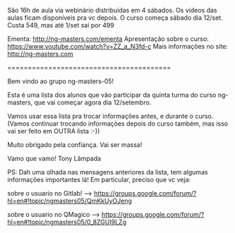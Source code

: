 São 16h de aula via webinário distribuidas em 4 sábados.
Os videos das aulas ficam disponíveis pra vc depois.
O curso começa sábado dia 12/set.
Custa 549, mas até 1/set sai por 499

Ementa: http://ng-masters.com/ementa
Apresentação sobre o curso: https://www.youtube.com/watch?v=ZZ_a_N3fd-c
Mais informações no site: http://ng-masters.com


========================================

Bem vindo ao grupo ng-masters-05!

Esta é uma lista dos alunos que vão participar da quinta turma do curso ng-masters, que vai começar agora dia 12/setembro.

Vamos usar essa lista pra trocar informações antes, e durante o curso.
(Vamos continuar trocando informações depois do curso também, mas isso vai ser feito em OUTRA lista :-))

Muito obrigado pela confiança. Vai ser massa!

Vamo que vamo!
Tony Lâmpada

PS: Dah uma olhada nas mensagens anteriores da lista, tem algumas informações importantes lá! Em particular, preciso que vc veja:

sobre o usuario no Gitlab! --> https://groups.google.com/forum/?hl=en#!topic/ngmasters05/QmKkUyOJeng

sobre o usuario no QMagico --> https://groups.google.com/forum/?hl=en#!topic/ngmasters05/0_8ZGUI9LZg
